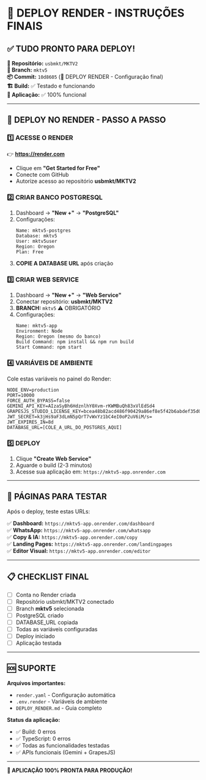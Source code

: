# 🎯 DEPLOY RENDER - INSTRUÇÕES FINAIS

## ✅ TUDO PRONTO PARA DEPLOY!

**🔗 Repositório:** `usbmkt/MKTV2`  
**🌿 Branch:** `mktv5`  
**📦 Commit:** `10d8605` (🚀 DEPLOY RENDER - Configuração final)  
**🏗️ Build:** ✅ Testado e funcionando  
**🧪 Aplicação:** ✅ 100% funcional  

---

## 🚀 DEPLOY NO RENDER - PASSO A PASSO

### 1️⃣ ACESSE O RENDER
👉 **https://render.com**
- Clique em **"Get Started for Free"**
- Conecte com GitHub
- Autorize acesso ao repositório **usbmkt/MKTV2**

### 2️⃣ CRIAR BANCO POSTGRESQL
1. Dashboard → **"New +"** → **"PostgreSQL"**
2. Configurações:
   ```
   Name: mktv5-postgres
   Database: mktv5
   User: mktv5user
   Region: Oregon
   Plan: Free
   ```
3. **COPIE A DATABASE URL** após criação

### 3️⃣ CRIAR WEB SERVICE
1. Dashboard → **"New +"** → **"Web Service"**
2. Conectar repositório: **usbmkt/MKTV2**
3. **BRANCH:** `mktv5` ⚠️ OBRIGATÓRIO
4. Configurações:
   ```
   Name: mktv5-app
   Environment: Node
   Region: Oregon (mesmo do banco)
   Build Command: npm install && npm run build
   Start Command: npm start
   ```

### 4️⃣ VARIÁVEIS DE AMBIENTE
Cole estas variáveis no painel do Render:

```env
NODE_ENV=production
PORT=10000
FORCE_AUTH_BYPASS=false
GEMINI_API_KEY=AIzaSyBh6HdznlhY0Xvm-rKWMBuQh83xVlEdSd4
GRAPESJS_STUDIO_LICENSE_KEY=bcea48b82acd486f90429a86ef8e5f42b6abdef35d0e486f8649b929acfde5df
JWT_SECRET=k3jHs9aF3dLmN5pQrT7vWxYz1bC4eI0oP2uV6iM/s=
JWT_EXPIRES_IN=8d
DATABASE_URL=[COLE_A_URL_DO_POSTGRES_AQUI]
```

### 5️⃣ DEPLOY
1. Clique **"Create Web Service"**
2. Aguarde o build (2-3 minutos)
3. Acesse sua aplicação em: `https://mktv5-app.onrender.com`

---

## 🧪 PÁGINAS PARA TESTAR

Após o deploy, teste estas URLs:

✅ **Dashboard:** `https://mktv5-app.onrender.com/dashboard`  
✅ **WhatsApp:** `https://mktv5-app.onrender.com/whatsapp`  
✅ **Copy & IA:** `https://mktv5-app.onrender.com/copy`  
✅ **Landing Pages:** `https://mktv5-app.onrender.com/landingpages`  
✅ **Editor Visual:** `https://mktv5-app.onrender.com/editor`  

---

## 📋 CHECKLIST FINAL

- [ ] Conta no Render criada
- [ ] Repositório usbmkt/MKTV2 conectado
- [ ] Branch **mktv5** selecionada
- [ ] PostgreSQL criado
- [ ] DATABASE_URL copiada
- [ ] Todas as variáveis configuradas
- [ ] Deploy iniciado
- [ ] Aplicação testada

---

## 🆘 SUPORTE

**Arquivos importantes:**
- `render.yaml` - Configuração automática
- `.env.render` - Variáveis de ambiente
- `DEPLOY_RENDER.md` - Guia completo

**Status da aplicação:**
- ✅ Build: 0 erros
- ✅ TypeScript: 0 erros  
- ✅ Todas as funcionalidades testadas
- ✅ APIs funcionais (Gemini + GrapesJS)

---

**🎉 APLICAÇÃO 100% PRONTA PARA PRODUÇÃO!**